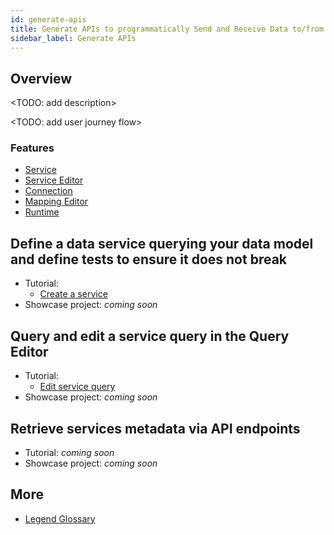 ```yaml
---
id: generate-apis
title: Generate APIs to programmatically Send and Receive Data to/from Multiple Sources
sidebar_label: Generate APIs
---
```


## Overview 

<TODO: add description>

<TODO: add user journey flow>

### Features
- [Service](../overview/legend-glossary.md/#service)
- [Service Editor](../overview/legend-glossary.md/#service-editor)
- [Connection](../overview/legend-glossary.md/#connection)
- [Mapping Editor](../overview/legend-glossary.md/#mapping-editor)
- [Runtime](../overview/legend-glossary.md/#runtime)

## Define a data service querying your data model and define tests to ensure it does not break

- Tutorial:
    - [Create a service](../tutorials/services-service.md)
- Showcase project: _coming soon_

## Query and edit a service query in the Query Editor

- Tutorial:
    - [Edit service query](../tutorials/query-tutorial.md/#edit-a-service-query)
- Showcase project: _coming soon_

## Retrieve services metadata via API endpoints

- Tutorial: _coming soon_
- Showcase project: _coming soon_

## More
- [Legend Glossary](../overview/legend-glossary.md)

